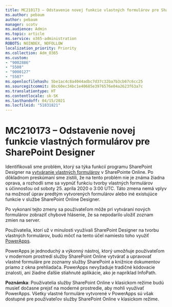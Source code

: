 ```yaml
---
title: MC210173 – Odstavenie novej funkcie vlastných formulárov pre SharePoint Designer
ms.author: pebaum
author: pebaum
manager: scotv
ms.audience: Admin
ms.topic: article
ms.service: o365-administration
ROBOTS: NOINDEX, NOFOLLOW
localization_priority: Priority
ms.collection: Adm_O365
ms.custom:
- "9002886"
- "5508"
- "9000127"
- "5507"
ms.openlocfilehash: 5be1ac4c8a4044adbc7d37c32ba7b3cb67c6cc25
ms.sourcegitcommit: 8bc60ec34bc1e40685e3976576e04a2623f63a7c
ms.translationtype: HT
ms.contentlocale: sk-SK
ms.lasthandoff: 04/15/2021
ms.locfileid: "51831821"
---
```

# <a name="mc210173---sharepoint-designer-new-custom-form-feature-deprecation"></a>MC210173 – Odstavenie novej funkcie vlastných formulárov pre SharePoint Designer

Identifikovali sme problém, ktorý sa týka funkcií programu SharePoint Designer na [vytváranie vlastných formulárov](https://support.microsoft.com/en-us/office/create-a-custom-list-form-using-sharepoint-designer-917d8fdb-ee00-4441-adb3-a94612d1d105?ui=en-us&rs=en-us&ad=us#bm2) v SharePointe Online. Po dôkladnom preskúmaní sme zistili, že na tento problém nie je známa žiadna oprava, a rozhodli sme sa vypnúť funkciu tvorby vlastných formulárov s účinnosťou od soboty 25. apríla 2020 o 3:00 UTC. Táto zmena nemá vplyv na možnosť úprav predtým vytvorených formulárov alebo iné existujúce funkcie v službe SharePoint Online Designer.

Po vykonaní tejto zmeny sa používateľom môže pri vytváraní nových formulárov zobraziť chybové hlásenie, že sa nepodarilo uložiť zoznam zmien na server.

Používatelia, ktorí už v minulosti využívali SharePoint Designer na tvorbu vlastných formulárov, budú môcť na tento účel namiesto toho využiť [PowerApps](https://docs.microsoft.com/powerapps/maker/canvas-apps/customize-list-form).

PowerApps je jednoduchý a výkonný nástroj, ktorý umožňuje používateľom v modernom prostredí služby SharePoint Online vytvárať a upravovať vlastné formuláre pre zoznamy služby SharePoint a knižnice dokumentov priamo z okna prehliadača. PowerApps nevyžaduje tradičné kódovacie znalosti, ani žiadne ďalšie stiahnuté aplikácie, ako je napríklad InfoPath.

**Poznámka**: Používatelia služby SharePoint Online v klasickom režime budú musieť dočasne prejsť na moderné prostredie, aby mohli využívať PowerApps. Všetky vlastné formuláre vytvorené v PowerApps sú však dostupné pre používateľov služby SharePoint Online v klasickom režime.
